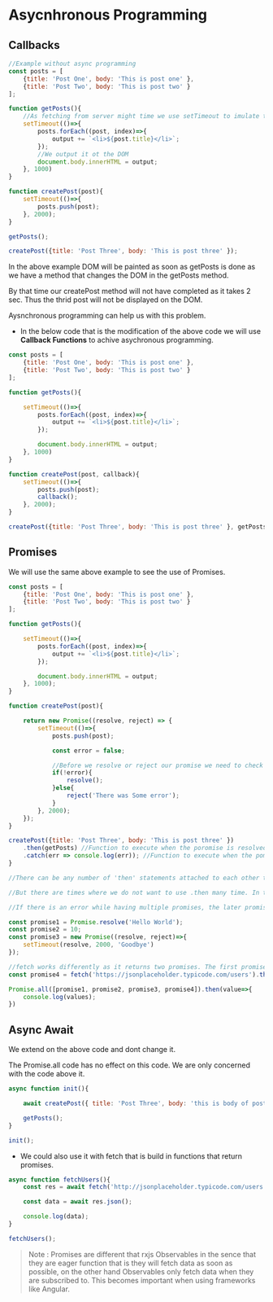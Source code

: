 # Asycnhronous Programming

## Callbacks

```js
//Example without async programming
const posts = [
    {title: 'Post One', body: 'This is post one' },
    {title: 'Post Two', body: 'This is post two' }
];

function getPosts(){
    //As fetching from server might time we use setTimeout to imulate that time delay.
    setTimeout(()=>{
        posts.forEach((post, index)=>{
            output += `<li>${post.title}</li>`;
        });
        //We output it ot the DOM
        document.body.innerHTML = output;
    }, 1000)
}

function createPost(post){
    setTimeout(()=>{
        posts.push(post);
    }, 2000);
}

getPosts();

createPost({title: 'Post Three', body: 'This is post three' });
```

In the above example DOM will be painted as soon as getPosts is done as we have a method that changes the DOM in the getPosts method.

By that time our createPost method will not have completed as it takes 2 sec. Thus the thrid post will not be displayed on the DOM.

Aysnchronous programming can help us with this problem.

* In the below code that is the modification of the above code we will use **Callback Functions** to achive asychronous programming.

```js
const posts = [
    {title: 'Post One', body: 'This is post one' },
    {title: 'Post Two', body: 'This is post two' }
];

function getPosts(){

    setTimeout(()=>{
        posts.forEach((post, index)=>{
            output += `<li>${post.title}</li>`;
        });

        document.body.innerHTML = output;
    }, 1000)
}

function createPost(post, callback){
    setTimeout(()=>{
        posts.push(post);
        callback();
    }, 2000);
}

createPost({title: 'Post Three', body: 'This is post three' }, getPosts);
```

## Promises

We will use the same above example to see the use of Promises.

```js
const posts = [
    {title: 'Post One', body: 'This is post one' },
    {title: 'Post Two', body: 'This is post two' }
];

function getPosts(){

    setTimeout(()=>{
        posts.forEach((post, index)=>{
            output += `<li>${post.title}</li>`;
        });

        document.body.innerHTML = output;
    }, 1000);
}

function createPost(post){

    return new Promise((resolve, reject) => {
        setTimeout(()=>{
            posts.push(post);

            const error = false;

            //Before we resolve or reject our promise we need to check whether there was any error while we ran our code.
            if(!error){
                resolve();
            }else{
                reject('There was Some error');
            }
        }, 2000);
    });
}

createPost({title: 'Post Three', body: 'This is post three' })
    .then(getPosts) //Function to execute when the poromise is resolved is passed as argument
    .catch(err => console.log(err)); //Function to execute when the pomise is reject is passed with catch.
}

//There can be any number of 'then' statements attached to each other to resove any number of promises that there are. But we will only have one catch to catch the error.

//But there are times where we do not want to use .then many time. In those cases when we want our promises one by one we can do Promise.all and then use one .then and .catch act on the data that is returned by all the promises and catch any error that might occur while resolving any of the promises.

//If there is an error while having multiple promises, the later promises are skipped and directly catch block is executed.

const promise1 = Promise.resolve('Hello World');
const promise2 = 10;
const promise3 = new Promise((resolve, reject)=>{
    setTimeout(resolve, 2000, 'Goodbye')
});

//fetch works differently as it returns two promises. The first promise gives us the raw resoponse data, which we can convert to json in the first promise and the second promise gives us the processed data(In this case we get a json response and we convert the data to json object).
const promise4 = fetch('https://jsonplaceholder.typicode.com/users').then(res => res.json());

Promise.all([promise1, promise2, promise3, promise4]).then(value=>{
    console.log(values);
})
```

## Async Await

We extend on the above code and dont change it.

The Promise.all code has no effect on this code. We are only concerned with the code above it.

```js
async function init(){

    await createPost({ title: 'Post Three', body: 'this is body of post three' });

    getPosts();
}

init();
```

* We could also use it with fetch that is build in functions that return promises.

```js
async function fetchUsers(){
    const res = await fetch('http://jsonplaceholder.typicode.com/users');

    const data = await res.json();

    console.log(data);
}

fetchUsers();
```

> Note : Promises are different that rxjs Observables in the sence that they are eager function that is they will fetch data as soon as possible, on the other hand Observables only fetch data when they are subscribed to.
This becomes important when using frameworks like Angular.

